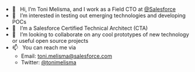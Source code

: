 - 👋  &nbsp; Hi, I’m Toni Melisma, and I work as a Field CTO at [@Salesforce](https://github.com/salesforce)
- 👀  &nbsp; I’m interested in testing out emerging technologies and developing POCs
- 🌱  &nbsp; I’m a Salesforce Certified Technical Architect (CTA)
- 💞️  &nbsp; I’m looking to collaborate on any cool prototypes of new technology or useful open source projects
- 📫  &nbsp; You can reach me via
  - Email: [toni.melisma@salesforce.com](mailto:toni.melisma@salesforce.com)
  - Twitter: [@tonimelisma](https://twitter.com/tonimelisma)
